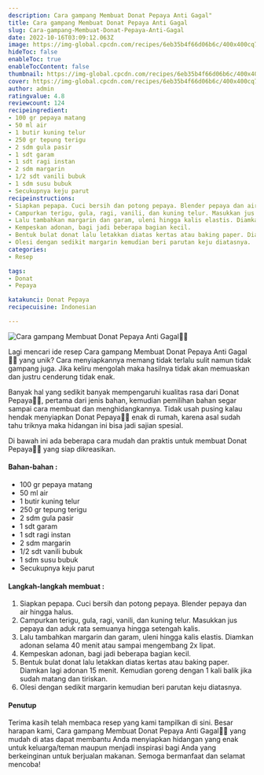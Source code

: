 ```yaml
---
description: Cara gampang Membuat Donat Pepaya Anti Gagal"
title: Cara gampang Membuat Donat Pepaya Anti Gagal
slug: Cara-gampang-Membuat-Donat-Pepaya-Anti-Gagal
date: 2022-10-16T03:09:12.063Z
image: https://img-global.cpcdn.com/recipes/6eb35b4f66d06b6c/400x400cq70/photo.jpg
hideToc: false
enableToc: true
enableTocContent: false
thumbnail: https://img-global.cpcdn.com/recipes/6eb35b4f66d06b6c/400x400cq70/photo.jpg
cover: https://img-global.cpcdn.com/recipes/6eb35b4f66d06b6c/400x400cq70/photo.jpg
author: admin
ratingvalue: 4.8
reviewcount: 124
recipeingredient:
- 100 gr pepaya matang
- 50 ml air
- 1 butir kuning telur
- 250 gr tepung terigu
- 2 sdm gula pasir
- 1 sdt garam
- 1 sdt ragi instan
- 2 sdm margarin
- 1/2 sdt vanili bubuk
- 1 sdm susu bubuk
- Secukupnya keju parut
recipeinstructions:
- Siapkan pepapa. Cuci bersih dan potong pepaya. Blender pepaya dan air hingga halus.
- Campurkan terigu, gula, ragi, vanili, dan kuning telur. Masukkan jus pepaya dan aduk rata semuanya hingga setengah kalis.
- Lalu tambahkan margarin dan garam, uleni hingga kalis elastis. Diamkan adonan selama 40 menit atau sampai mengembang 2x lipat.
- Kempeskan adonan, bagi jadi beberapa bagian kecil.
- Bentuk bulat donat lalu letakkan diatas kertas atau baking paper. Diamkan lagi adonan 15 menit. Kemudian goreng dengan 1 kali balik jika sudah matang dan tiriskan.
- Olesi dengan sedikit margarin kemudian beri parutan keju diatasnya.
categories:
- Resep

tags:
- Donat
- Pepaya

katakunci: Donat Pepaya
recipecuisine: Indonesian

---
```


![Cara gampang Membuat Donat Pepaya Anti Gagal👩‍🍳](https://img-global.cpcdn.com/recipes/6eb35b4f66d06b6c/400x400cq70/photo.jpg)

Lagi mencari ide resep Cara gampang Membuat Donat Pepaya Anti Gagal👩‍🍳 yang unik? Cara menyiapkannya memang tidak terlalu sulit namun tidak gampang juga. Jika keliru mengolah maka hasilnya tidak akan memuaskan dan justru cenderung tidak enak.

Banyak hal yang sedikit banyak mempengaruhi kualitas rasa dari Donat Pepaya👩‍🍳, pertama dari jenis bahan, kemudian pemilihan bahan segar sampai cara membuat dan menghidangkannya. Tidak usah pusing kalau hendak menyiapkan Donat Pepaya👩‍🍳 enak di rumah, karena asal sudah tahu triknya maka hidangan ini bisa jadi sajian spesial.

Di bawah ini ada beberapa cara mudah dan praktis untuk membuat Donat Pepaya👩‍🍳 yang siap dikreasikan.

<!--inarticleads1-->

#### Bahan-bahan :

- 100 gr pepaya matang
- 50 ml air
- 1 butir kuning telur
- 250 gr tepung terigu
- 2 sdm gula pasir
- 1 sdt garam
- 1 sdt ragi instan
- 2 sdm margarin
- 1/2 sdt vanili bubuk
- 1 sdm susu bubuk
- Secukupnya keju parut

<!--inarticleads2-->

#### Langkah-langkah membuat :

1. Siapkan pepapa. Cuci bersih dan potong pepaya. Blender pepaya dan air hingga halus.
1. Campurkan terigu, gula, ragi, vanili, dan kuning telur. Masukkan jus pepaya dan aduk rata semuanya hingga setengah kalis.
1. Lalu tambahkan margarin dan garam, uleni hingga kalis elastis. Diamkan adonan selama 40 menit atau sampai mengembang 2x lipat.
1. Kempeskan adonan, bagi jadi beberapa bagian kecil.
1. Bentuk bulat donat lalu letakkan diatas kertas atau baking paper. Diamkan lagi adonan 15 menit. Kemudian goreng dengan 1 kali balik jika sudah matang dan tiriskan.
1. Olesi dengan sedikit margarin kemudian beri parutan keju diatasnya.

#### Penutup

Terima kasih telah membaca resep yang kami tampilkan di sini. Besar harapan kami, Cara gampang Membuat Donat Pepaya Anti Gagal👩‍🍳 yang mudah di atas dapat membantu Anda menyiapkan hidangan yang enak untuk keluarga/teman maupun menjadi inspirasi bagi Anda yang berkeinginan untuk berjualan makanan. Semoga bermanfaat dan selamat mencoba!